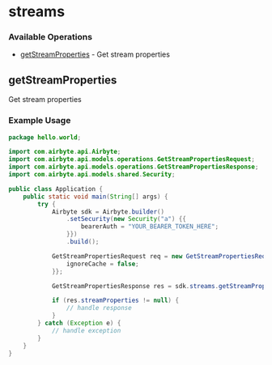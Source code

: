 # streams

### Available Operations

* [getStreamProperties](#getstreamproperties) - Get stream properties

## getStreamProperties

Get stream properties

### Example Usage

```java
package hello.world;

import com.airbyte.api.Airbyte;
import com.airbyte.api.models.operations.GetStreamPropertiesRequest;
import com.airbyte.api.models.operations.GetStreamPropertiesResponse;
import com.airbyte.api.models.shared.Security;

public class Application {
    public static void main(String[] args) {
        try {
            Airbyte sdk = Airbyte.builder()
                .setSecurity(new Security("a") {{
                    bearerAuth = "YOUR_BEARER_TOKEN_HERE";
                }})
                .build();

            GetStreamPropertiesRequest req = new GetStreamPropertiesRequest("libero", "aut") {{
                ignoreCache = false;
            }};            

            GetStreamPropertiesResponse res = sdk.streams.getStreamProperties(req);

            if (res.streamProperties != null) {
                // handle response
            }
        } catch (Exception e) {
            // handle exception
        }
    }
}
```
